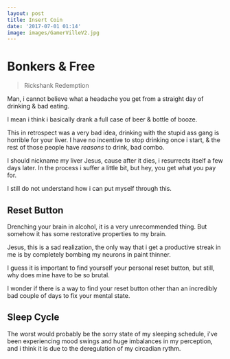 ```yaml
---
layout: post
title: Insert Coin
date: '2017-07-01 01:14'
image: images/GamerVilleV2.jpg
---
```


# Bonkers & Free

> Rickshank Redemption

Man, i cannot believe what a headache you get from a straight day of drinking & bad eating.

I mean i think i basically drank a full case of beer & bottle of booze.

This in retrospect was a very bad idea, drinking with the stupid ass gang is horrible for your liver. I have no incentive to stop drinking once i start, & the rest of those people have *reasons* to drink, bad combo.

I should nickname my liver Jesus, cause after it dies, i resurrects itself a few days later. In the process i suffer a little bit, but hey, you get what you pay for.

I still do not understand how i can put myself through this.

## Reset Button

Drenching your brain in alcohol, it is a very unrecommended thing. But somehow it has some restorative properties to my brain.

Jesus, this is a sad realization, the only way that i get a productive streak in me is by completely bombing my neurons in paint thinner.

I guess it is important to find yourself your personal reset button, but still, why does mine have to be so brutal.

I wonder if there is a way to find your reset button other than an incredibly bad couple of days to fix your mental state.

## Sleep Cycle

The worst would probably be the sorry state of my sleeping schedule, i've been experiencing mood swings and huge imbalances in my perception, and i think it is due to the deregulation of my circadian rythm.
